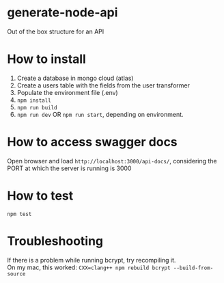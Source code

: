 # generate-node-api
Out of the box structure for an API

# How to install
1. Create a database in mongo cloud (atlas)<br>
2. Create a users table with the fields from the user transformer<br>
3. Populate the environment file (.env)<br>
4. `npm install`<br>
5. `npm run build`<br>
6. `npm run dev` OR `npm run start`, depending on environment.

# How to access swagger docs
Open browser and load `http://localhost:3000/api-docs/`, considering the PORT at which the server is running is 3000

# How to test
`npm test`

# Troubleshooting
If there is a problem while running bcrypt, try recompiling it. <br>
On my mac, this worked: `CXX=clang++ npm rebuild bcrypt --build-from-source`
